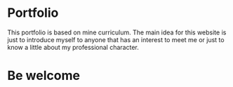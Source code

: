 # Portfolio
This portfolio is based on mine curriculum. The main idea for this website is just to introduce myself to anyone that has an interest to meet me or just to know a little about my professional character.

# Be welcome

